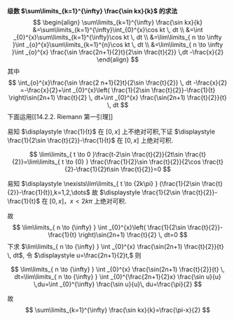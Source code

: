 **级数 $\sum\limits_{k=1}^{\infty} \frac{\sin kx}{k}$ 的求法**
$$
\begin{align}
\sum\limits_{k=1}^{\infty} \frac{\sin kx}{k}
&=\sum\limits_{k=1}^{\infty}\int_{0}^{x}\cos kt  \, dt \\
&=\int _{0}^{x}\sum\limits_{k=1}^{\infty}\cos kt \, dt  \\
&=\lim\limits_{ n \to \infty }\int _{o}^{x}\sum\limits_{k=1}^{n}\cos kt \, dt \\
&=\lim\limits_{ n \to \infty }\int _{o}^{x} \frac{\sin \frac{2n+1}{2}t}{2\sin \frac{t}{2}} \,dt -\frac{x}{2}  
\end{align}
$$
其中
$$
\int_{o}^{x}\frac{\sin \frac{2 n+1}{2}t}{2\sin \frac{t}{2}} \, dt -\frac{x}{2}
=-\frac{x}{2}+\int _{0}^{x}\left( \frac{1}{2\sin \frac{t}{2}}-\frac{1}{t} \right)\sin(2n+1) \frac{t}{2} \, dt+\int _{0}^{x} \frac{\sin(2n+1) \frac{t}{2}}{t} \, dt  
$$
下面运用[[14.2.2. Riemann 第一引理]]

易知 $\displaystyle \frac{1}{t}$ 在 $\displaystyle [0,x]$ 上不绝对可积,下证 $\displaystyle \frac{1}{2\sin \frac{t}{2}}-\frac{1}{t}$ 在 $\displaystyle [0,x]$ 上绝对可积.

$$
\lim\limits_{ t \to 0 }\frac{t-2\sin \frac{t}{2}}{2t\sin \frac{t}{2}}=\lim\limits_{ t \to {0} } \frac{\frac{1}{2}\sin \frac{t}{2}}{2\cos \frac{t}{2}-\frac{1}{2}t\sin \frac{t}{2}}=0   
$$

易知 $\displaystyle \nexists\lim\limits_{ t \to {2k\pi} } (\frac{1}{2\sin \frac{t}{2}}-\frac{1}{t}),k=1,2,\dots$ 故 $\displaystyle \frac{1}{2\sin \frac{t}{2}}-\frac{1}{t}$ 在 $\displaystyle [0,x]，x<2k\pi$ 上绝对可积.

故
$$
\lim\limits_{ n \to {\infty} } \int _{0}^{x}\left( \frac{1}{2\sin \frac{t}{2}}-\frac{1}{t} \right)\sin(2n+1) \frac{t}{2} \, dt=0
$$
下求 $\lim\limits_{ n \to {\infty} } \int _{0}^{x} \frac{\sin(2n+1) \frac{t}{2}}{t} \, dt$, 令 $\displaystyle u=\frac{2n+1}{2}t,$ 则

$$
\lim\limits_{ n \to {\infty} } \int _{0}^{x} \frac{\sin(2n+1) \frac{t}{2}}{t} \, dt=\lim\limits_{ n \to {\infty} } \int _{0}^{\frac{2n+1}{2}x} \frac{\sin u}{u} \,du=\int _{0}^{\infty} \frac{\sin u}{u}\, du=\frac{\pi}{2} 
$$

故
$$
\sum\limits_{k=1}^{\infty} \frac{\sin kx}{k}=\frac{\pi-x}{2}
$$

